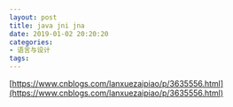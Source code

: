 ```yaml
---
layout: post
title: java jni jna
date: 2019-01-02 20:20:20
categories:
- 语言与设计
tags:
---
```


[https://www.cnblogs.com/lanxuezaipiao/p/3635556.html](https://www.cnblogs.com/lanxuezaipiao/p/3635556.html)  
